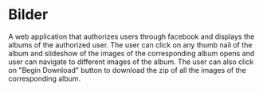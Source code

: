 Bilder
======

A web application that authorizes users through facebook and displays the albums of the authorized user.
The user can click on any thumb nail of the album and slideshow of the images of the corresponding album opens and user can navigate to different images of the album.
The user can also click on "Begin Download" button to download the zip of all the images of the corresponding album.

